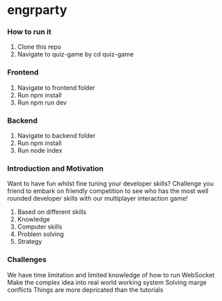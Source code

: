 # engrparty
### How to run it

1. Clone this repo
2. Navigate to quiz-game by cd quiz-game

### Frontend
1. Navigate to frontend folder
2. Run npm install
3. Run npm run dev

### Backend
1. Navigate to backend folder
2. Run npm install
3. Run node index

### Introduction and Motivation
Want to have fun whilst fine tuning your developer skills? Challenge you friend to embark on friendly competition to see who has the most well rounded developer skills with our multiplayer interaction game! 

1. Based on different skills
2. Knowledge
3. Computer skills
4. Problem solving
5. Strategy

### Challenges 
We have time limitation and limited knowledge of how to run WebSocket
Make the complex idea into real world working system
Solving marge conflicts
Things are more depricated than the tutorials
